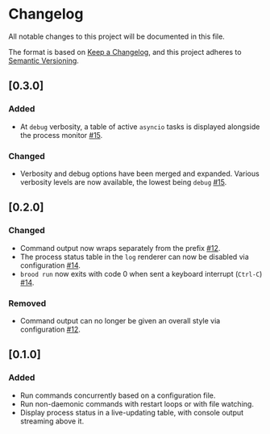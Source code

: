 # Changelog

All notable changes to this project will be documented in this file.

The format is based on [Keep a Changelog](https://keepachangelog.com/en/1.0.0/),
and this project adheres to [Semantic Versioning](https://semver.org/spec/v2.0.0.html).

## [0.3.0]

### Added

- At `debug` verbosity, a table of active `asyncio` tasks is displayed alongside the process monitor [#15](https://github.com/JoshKarpel/brood/pull/15).

### Changed

- Verbosity and debug options have been merged and expanded. Various verbosity levels are now available, the lowest being `debug` [#15](https://github.com/JoshKarpel/brood/pull/15).

## [0.2.0]

### Changed

- Command output now wraps separately from the prefix [#12](https://github.com/JoshKarpel/brood/pull/12).
- The process status table in the `log` renderer can now be disabled via configuration [#14](https://github.com/JoshKarpel/brood/pull/14).
- `brood run` now exits with code 0 when sent a keyboard interrupt (`Ctrl-C`) [#14](https://github.com/JoshKarpel/brood/pull/14).

### Removed

- Command output can no longer be given an overall style via configuration [#12](https://github.com/JoshKarpel/brood/pull/12).

## [0.1.0]

### Added

- Run commands concurrently based on a configuration file.
- Run non-daemonic commands with restart loops or with file watching.
- Display process status in a live-updating table, with console output streaming above it.
